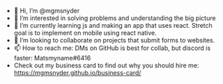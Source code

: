 - 👋 Hi, I’m @mgmsnyder
- 👀 I’m interested in solving problems and understanding the big picture
- 🌱 I’m currently learning js and making an app that uses react. Stretch goal is to implement on mobile using react native.
- 💞️ I’m looking to collaborate on projects that submit forms to websites.
- 📫 How to reach me: DMs on GitHub is best for collab, but discord is faster: Matsmyname#6416
- Check out my business card to find out why you should hire me: https://mgmsnyder.github.io/business-card/

<!---
mgmsnyder/mgmsnyder is a ✨ special ✨ repository because its `README.md` (this file) appears on your GitHub profile.
You can click the Preview link to take a look at your changes.
--->
